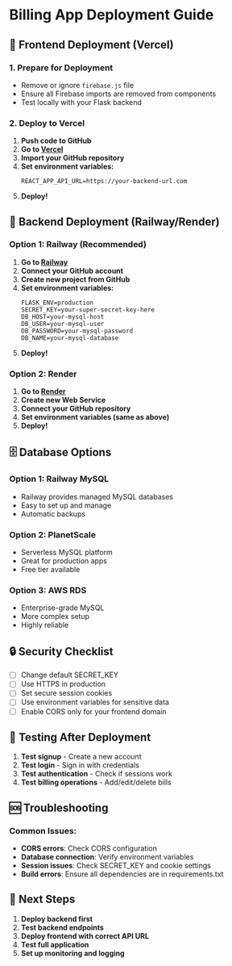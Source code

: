 # Billing App Deployment Guide

## 🚀 Frontend Deployment (Vercel)

### 1. Prepare for Deployment
- Remove or ignore `firebase.js` file
- Ensure all Firebase imports are removed from components
- Test locally with your Flask backend

### 2. Deploy to Vercel
1. **Push code to GitHub**
2. **Go to [Vercel](https://vercel.com)**
3. **Import your GitHub repository**
4. **Set environment variables:**
   ```
   REACT_APP_API_URL=https://your-backend-url.com
   ```
5. **Deploy!**

## 🔧 Backend Deployment (Railway/Render)

### Option 1: Railway (Recommended)
1. **Go to [Railway](https://railway.app)**
2. **Connect your GitHub account**
3. **Create new project from GitHub**
4. **Set environment variables:**
   ```
   FLASK_ENV=production
   SECRET_KEY=your-super-secret-key-here
   DB_HOST=your-mysql-host
   DB_USER=your-mysql-user
   DB_PASSWORD=your-mysql-password
   DB_NAME=your-mysql-database
   ```
5. **Deploy!**

### Option 2: Render
1. **Go to [Render](https://render.com)**
2. **Create new Web Service**
3. **Connect your GitHub repository**
4. **Set environment variables (same as above)**
5. **Deploy!**

## 🗄️ Database Options

### Option 1: Railway MySQL
- Railway provides managed MySQL databases
- Easy to set up and manage
- Automatic backups

### Option 2: PlanetScale
- Serverless MySQL platform
- Great for production apps
- Free tier available

### Option 3: AWS RDS
- Enterprise-grade MySQL
- More complex setup
- Highly reliable

## 🔒 Security Checklist

- [ ] Change default SECRET_KEY
- [ ] Use HTTPS in production
- [ ] Set secure session cookies
- [ ] Use environment variables for sensitive data
- [ ] Enable CORS only for your frontend domain

## 📱 Testing After Deployment

1. **Test signup** - Create a new account
2. **Test login** - Sign in with credentials
3. **Test authentication** - Check if sessions work
4. **Test billing operations** - Add/edit/delete bills

## 🆘 Troubleshooting

### Common Issues:
- **CORS errors**: Check CORS configuration
- **Database connection**: Verify environment variables
- **Session issues**: Check SECRET_KEY and cookie settings
- **Build errors**: Ensure all dependencies are in requirements.txt

## 🎯 Next Steps

1. **Deploy backend first**
2. **Test backend endpoints**
3. **Deploy frontend with correct API URL**
4. **Test full application**
5. **Set up monitoring and logging**




